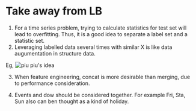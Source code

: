 # Take away from LB

1. For a time series problem, trying to calculate statistics for test set will lead to overfitting. Thus, it is a good idea to separate a label set and a statistic set. 
2. Leveraging labelled data several times with similar X is like data augumentation in structure data.

Eg,
![piu piu's idea](https://i.loli.net/2018/02/20/5a8bfe5495d7e.png)

3. When feature engineering, concat is more desirable than merging, due to performance consideration.

4. Events and dow should be considered together. For example Fri, Sta, Sun also can ben thought as a kind of holiday.

